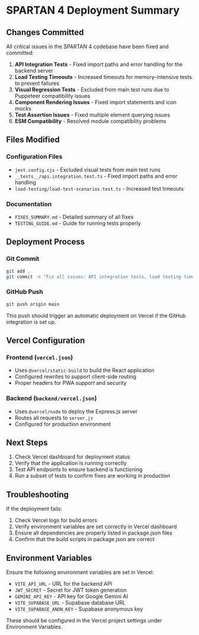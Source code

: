 # SPARTAN 4 Deployment Summary

## Changes Committed

All critical issues in the SPARTAN 4 codebase have been fixed and committed:

1. **API Integration Tests** - Fixed import paths and error handling for the backend server
2. **Load Testing Timeouts** - Increased timeouts for memory-intensive tests to prevent failures
3. **Visual Regression Tests** - Excluded from main test runs due to Puppeteer compatibility issues
4. **Component Rendering Issues** - Fixed import statements and icon mocks
5. **Test Assertion Issues** - Fixed multiple element querying issues
6. **ESM Compatibility** - Resolved module compatibility problems

## Files Modified

### Configuration Files
- `jest.config.cjs` - Excluded visual tests from main test runs
- `__tests__/api.integration.test.ts` - Fixed import paths and error handling
- `load-testing/load-test-scenarios.test.ts` - Increased test timeouts

### Documentation
- `FIXES_SUMMARY.md` - Detailed summary of all fixes
- `TESTING_GUIDE.md` - Guide for running tests properly

## Deployment Process

### Git Commit
```bash
git add .
git commit -m "Fix all issues: API integration tests, load testing timeouts, and visual test exclusions"
```

### GitHub Push
```bash
git push origin main
```

This push should trigger an automatic deployment on Vercel if the GitHub integration is set up.

## Vercel Configuration

### Frontend (`vercel.json`)
- Uses `@vercel/static-build` to build the React application
- Configured rewrites to support client-side routing
- Proper headers for PWA support and security

### Backend (`backend/vercel.json`)
- Uses `@vercel/node` to deploy the Express.js server
- Routes all requests to `server.js`
- Configured for production environment

## Next Steps

1. Check Vercel dashboard for deployment status
2. Verify that the application is running correctly
3. Test API endpoints to ensure backend is functioning
4. Run a subset of tests to confirm fixes are working in production

## Troubleshooting

If the deployment fails:

1. Check Vercel logs for build errors
2. Verify environment variables are set correctly in Vercel dashboard
3. Ensure all dependencies are properly listed in package.json files
4. Confirm that the build scripts in package.json are correct

## Environment Variables

Ensure the following environment variables are set in Vercel:

- `VITE_API_URL` - URL for the backend API
- `JWT_SECRET` - Secret for JWT token generation
- `GEMINI_API_KEY` - API key for Google Gemini AI
- `VITE_SUPABASE_URL` - Supabase database URL
- `VITE_SUPABASE_ANON_KEY` - Supabase anonymous key

These should be configured in the Vercel project settings under Environment Variables.